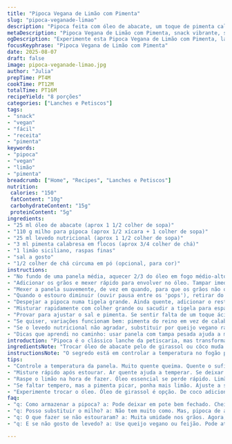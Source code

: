 ```yaml
---
title: "Pipoca Vegana de Limão com Pimenta"
slug: "pipoca-veganade-limao"
description: "Pipoca feita com óleo de abacate, um toque de pimenta calabresa e cúrcuma para cor. Grãos de milho estourados na medida, temperados com levedo de cerveja e raspas de limão siciliano. Versão sem glúten, sem lactose, sem ovos e completamente vegana. Ideal para quem quer um snack com sabor vibrante e um leve toque picante."
metaDescription: "Pipoca Vegana de Limão com Pimenta, snack vibrante, saudável e fácil. Multidão de sabores com um toque picante e aroma fresco."
ogDescription: "Experimente esta Pipoca Vegana de Limão com Pimenta, lanche rápido e gostoso. Uma explosão de sabores que surpreende."
focusKeyphrase: "Pipoca Vegana de Limão com Pimenta"
date: 2025-08-07
draft: false
image: pipoca-veganade-limao.jpg
author: "Julia"
prepTime: PT4M
cookTime: PT12M
totalTime: PT16M
recipeYield: "8 porções"
categories: ["Lanches e Petiscos"]
tags:
- "snack"
- "vegan"
- "fácil"
- "receita"
- "pimenta"
keywords:
- "pipoca"
- "vegan"
- "limão"
- "pimenta"
breadcrumb: ["Home", "Recipes", "Lanches e Petiscos"]
nutrition: 
 calories: "150"
 fatContent: "10g"
 carbohydrateContent: "15g"
 proteinContent: "5g"
ingredients:
- "25 ml óleo de abacate (aprox 1 1/2 colher de sopa)"
- "110 g milho para pipoca (aprox 1/2 xícara + 1 colher de sopa)"
- "25 ml levedo nutricional (aprox 1 1/2 colher de sopa)"
- "3 ml pimenta calabresa em flocos (aprox 3/4 colher de chá)"
- "1 limão siciliano, raspas finas"
- "sal a gosto"
- "1/2 colher de chá cúrcuma em pó (opcional, para cor)"
instructions:
- "No fundo de uma panela média, aquecer 2/3 do óleo em fogo médio-alto. Importante: óleo quente nos grãos para estourar bem, mas não deixar escurecer."
- "Adicionar os grãos e mexer rápido para envolver no óleo. Tampar imediatamente evitando vapor escapar."
- "Mexer a panela suavemente, de vez em quando, para que os grãos não queimem no fundo e estoure igual por todo lado."
- "Quando o estouro diminuir (ouvir pausa entre os 'pops'), retirar do fogo. Se parar de estourar antes do esperado, aumentar o fogo da próxima vez ou usar menos grãos – excesso sufoca o calor."
- "Despejar a pipoca numa tigela grande. Ainda quente, adicionar o restante do óleo, levedo nutricional, pimenta calabresa, cúrcuma, sal e raspas de limão."
- "Misturar rapidamente com colher grande ou sacudir a tigela para espalhar tudo igualmente e não perder o aroma do limão."
- "Provar para ajustar o sal e pimenta. Se sentir falta de um toque ácido no fundo, espremer um pouco de suco do limão siciliano."
- "Se quiser, variações funcionam bem: pimenta do reino em vez de calabresa, ou noz-moscada para um aroma mais quente."
- "Se o levedo nutricional não agradar, substituir por queijo vegano ralado ou um mix de farinha de algas para sabor umami."
- "Dicas que aprendi no caminho: usar panela com tampa pesada ajuda a manter vapor e evita pontos queimados. Nunca deixar a panela sem mexer por muito tempo, pois o milho queima rápido."
introduction: "Pipoca é o clássico lanche da petiscaria, mas transformar ela vegana, leve e com sabor cheio de personalidade não é fácil. Testei várias versões até chegar a essa combinação com óleo de abacate, que dá uma untuosidade gostosa e saudável, somada ao levedo nutricional para aquele toque de queijo sem ser queijo, e pimenta calabresa para aquela ardência que faz a boca pedir mais. O limão siciliano entra na jogada para equilibrar com frescor e levemente ácido; as raspas trazem aroma sutil que ativa o paladar. Além disso, usar cúrcuma opcionalmente dá uma cor convidativa, evitando o aspecto pálido da pipoca comum. Com tempo certo de estourar e a técnica para não queimar, vira snack versátil, fácil de preparar e liberadíssimo para quem tem restrições alimentares."
ingredientsNote: "Trocar óleo de abacate pelo de girassol ou côco muda o perfil, o de côco passa leve sabor adocicado. A pimenta calabresa pode ser substituída por páprica defumada para quem quer um sabor mais profundo e menos ardido. O levedo nutricional é um ingrediente curinga para dar aquele toque umami 'queijo' sem lactose, mas se não tiver, farinha de castanha de caju torrada no forno moída pode ser um substituto. O limão siciliano traz aroma único, mas raspas de limão taiti, ou até laranja, deixam diferente e interessante. A cúrcuma é só pra cor e leva anti-inflamatórios, mas cuidado para não enjoar do sabor."
instructionsNote: "O segredo está em controlar a temperatura no fogão para não queimar a pipoca antes de estourar. A panela precisa de tampa firme para manter o vapor que ajuda no estouro. Abri-la só quando o barulho parar diminui desperdício. Depois que tira do fogo, o calor residual que resta ajuda o tempero a grudar melhor. Misturar rapidamente evita que a pipoca esfrie e perca textura crocante. Para salgar, usar sal fino ajuda a espalhar mais uniformemente. A raspadinha do limão deve ser feita na hora do preparo para não perder óleo essencial que traz aroma intenso. Na prática, vai do olfato, som do estouro e cor para saber a hora certa."
tips:
- "Controle a temperatura da panela. Muito quente queima. Quente o suficiente estoura bem. Use a tampa pesada com cuidado. Ventilação evita queimado mas faz pipoca murcha."
- "Misture rápido após estourar. Ar quente ajuda a temperar. Se deixar esfriar perde a crocância. Triture os temperos grossos para melhor distribuir. Sal fina espalha melhor."
- "Raspe o limão na hora de fazer. Óleo essencial se perde rápido. Limão siciliano dá frescor. Experimente outros limões ou laraja para detalhar o sabor. Mas cuidado com o excesso."
- "Se faltar tempero, mas a pimenta picar, ponha mais limão. Ajuste a salinidade durante a mistura. Um pouco de sal pode fazer grande diferença. Olhe, sinta o aroma no preparo."
- "Experimente trocar o óleo. Óleo de girassol é opção. De coco adiciona doce sutil. Cada um muda gosto e textura. Também dá pra usar a cúrcuma com moderação. Não exagere."
faq:
- "q: Como armazenar a pipoca? a: Pode deixar em pote bem fechado. Cheiro e crocância são sinais. Uma semana no armário, mas atenção. Umidade é inimiga."
- "q: Posso substituir o milho? a: Não tem muito como. Mas, pipoca de arroz é alternativa. Note sabor diferente. Tente se quiser uma experiência nova."
- "q: O que fazer se não estouraram? a: Muita umidade nos grãos. Agora, toque na panela e escute. Novamente, ajuste a temperatura. Demais grãos sufocam calor."
- "q: E se não gosto de levedo? a: Use queijo vegano ou feijão. Pode até misturar farinhas diferentes. Depois, ajuste para sabor mais forte ou leve."

---
```

